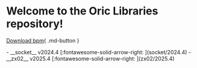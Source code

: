 # Welcome to the Oric Libraries repository!

[Download bpm](https://orix-software.github.io/bpm/installation/){ .md-button }

<div class="grid cards" markdown>
-  __socket__ v2024.4
[:fontawesome-solid-arrow-right: ](socket/2024.4)
-  __zx02__ v2025.4
[:fontawesome-solid-arrow-right: ](zx02/2025.4)
</div>